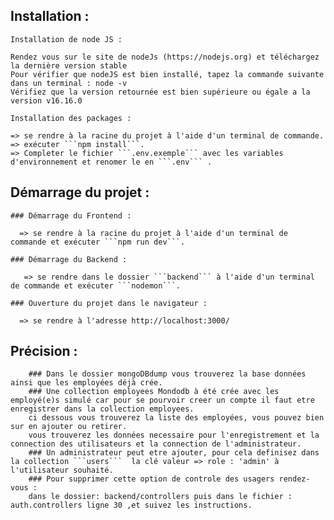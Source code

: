   ## Installation : 

    Installation de node JS :

    Rendez vous sur le site de nodeJs (https://nodejs.org) et téléchargez la dernière version stable
    Pour vérifier que nodeJS est bien installé, tapez la commande suivante dans un terminal : node -v
    Vérifiez que la version retournée est bien supérieure ou égale a la version v16.16.0

    Installation des packages : 
    
    => se rendre à la racine du projet à l'aide d'un terminal de commande.
    => exécuter ```npm install```.
    => Completer le fichier ```.env.exemple``` avec les variables d'environnement et renomer le en ```.env``` .
   
  ## Démarrage du projet :

    ### Démarrage du Frontend : 

      => se rendre à la racine du projet à l'aide d'un terminal de commande et exécuter ```npm run dev```.
     
    ### Démarrage du Backend : 

       => se rendre dans le dossier ```backend``` à l'aide d'un terminal de commande et exécuter ```nodemon```.
       
    ### Ouverture du projet dans le navigateur :
    
      => se rendre à l'adresse http://localhost:3000/ 
     
     
   ## Précision :
        ### Dans le dossier mongoDBdump vous trouverez la base données ainsi que les employées déjà crée.
        ### Une collection employees Mondodb à été crée avec les employé(e)s simulé car pour se pourvoir creer un compte il faut etre enregistrer dans la collection employees.
        ci dessous vous trouverez la liste des employées, vous pouvez bien sur en ajouter ou retirer.
        vous trouverez les données necessaire pour l'enregistrement et la connection des utilisateurs et la connection de l'administrateur.
        ### Un administrateur peut etre ajouter, pour cela definisez dans la collection ```users```  la clé valeur => role : 'admin' à l'utilisateur souhaité.
        ### Pour supprimer cette option de controle des usagers rendez-vous :
        dans le dossier: backend/controllers puis dans le fichier : auth.controllers ligne 30 ,et suivez les instructions.